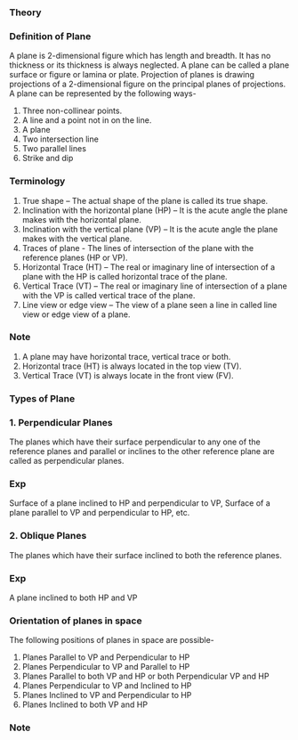 ### Theory

### Definition of Plane

A plane is 2-dimensional figure which has length and breadth. It has no thickness or its thickness is always neglected. A plane can be called a plane surface or figure or lamina or plate. Projection of planes is drawing projections of a 2-dimensional figure on the principal planes of projections. A plane can be represented by the following ways-

1. Three non-collinear points.
2. A line and a point not in on the line.
3. A plane
4. Two intersection line
5. Two parallel lines
6. Strike and dip

### Terminology

1. True shape – The actual shape of the plane is called its true shape.
2. Inclination with the horizontal plane (HP) – It is the acute angle the plane makes with the horizontal plane.
3. Inclination with the vertical plane (VP) – It is the acute angle the plane makes with the vertical plane.
4. Traces of plane - The lines of intersection of the plane with the reference planes (HP or VP).
5. Horizontal Trace (HT) – The real or imaginary line of intersection of a plane with the HP is called horizontal trace of the plane.
6. Vertical Trace (VT) – The real or imaginary line of intersection of a plane with the VP is called vertical trace of the plane.
7. Line view or edge view – The view of a plane seen a line in called line view or edge view of a plane.

### Note

1. A plane may have horizontal trace, vertical trace or both.
2. Horizontal trace (HT) is always located in the top view (TV).
3. Vertical Trace (VT) is always locate in the front view (FV).

### Types of Plane

### 1. Perpendicular Planes

The planes which have their surface perpendicular to any one of the reference planes and parallel or inclines to the other reference plane are called as perpendicular planes.

### Exp

Surface of a plane inclined to HP and perpendicular to VP, Surface of a plane parallel to VP and perpendicular to HP, etc.

### 2. Oblique Planes

The planes which have their surface inclined to both the reference planes.

### Exp

A plane inclined to both HP and VP

### Orientation of planes in space

The following positions of planes in space are possible-

1. Planes Parallel to VP and Perpendicular to HP
2. Planes Perpendicular to VP and Parallel to HP
3. Planes Parallel to both VP and HP or both Perpendicular VP and HP
4. Planes Perpendicular to VP and Inclined to HP
5. Planes Inclined to VP and Perpendicular to HP
6. Planes Inclined to both VP and HP

### Note
